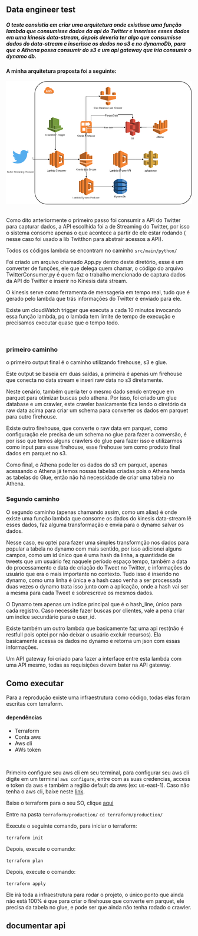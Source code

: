 ## Data engineer test

##### O teste consistia em criar uma arquitetura onde existisse uma função lambda que consumisse dados da api do Twitter e inserisse esses dados em uma kinesis data-stream, depois deveria ter algo que consumisse dados do data-stream e inserisse os dados no s3 e no dynamoDb, para que o Athena possa consumir do s3 e um api gateway que iria consumir o dynamo db.


#### A minha arquitetura proposta foi a seguinte:


 ![description](architecture.png)

<br>
 Como dito anteriormente o primeiro passo foi consumir a API do Twitter para capturar dados, a API escolhida foi a de Streaming do Twitter, por isso o sistema consome apenas o que acontece a partir de ele estar rodando ( nesse caso foi usado a lib Twitthon para abstrair acessos a API).

 Todos os códigos lambda se encontram no caminho ```src/main/python/```

 Foi criado um arquivo chamado App.py dentro deste diretório, esse é um converter de funções, ele que delega quem chamar, o código do arquivo TwitterConsumer.py é quem faz o trabalho mencionado de captura dados da API do Twitter e inserir no Kinesis data stream.

 O kinesis serve como ferramenta de mensageria em tempo real, tudo que é gerado pelo lambda que trás informações do Twitter é enviado para ele.

 Existe um cloudWatch trigger que executa a cada 10 minutos invocando essa função lambda, pq o lambda tem limite de tempo de execução e precisamos executar quase que o tempo todo.

<br>

### primeiro caminho

o primeiro output final é o caminho utilizando firehouse, s3 e glue.

 Este output se baseia em duas saídas, a primeira é apenas um firehouse que conecta no data stream e inseri raw data no s3 diretamente.

 Neste cenário, também queria ter o mesmo dado sendo entregue em parquet para otimizar buscas pelo athena. Por isso, foi criado um glue database e um crawler, este crawler basicamente fica lendo o diretório da raw data acima para criar um schema para converter os dados em parquet para outro firehouse.

 Existe outro firehouse, que converte o raw data em parquet, como configuração ele precisa de um schema no glue para fazer a conversão, é por isso que temos alguns crawlers do glue para fazer isso e utilizarmos como input para esse firehouse, esse firehouse tem como produto final dados em parquet no s3.

 Como final, o Athena pode ler os dados do s3 em parquet, apenas acessando o Athena já temos nossas tabelas criadas pois o Athena herda as tabelas do Glue, então não há necessidade de criar uma tabela no Athena.
<br>
### Segundo caminho
O segundo caminho (apenas chamando assim, como um alias) é onde existe uma função lambda que consome os dados do kinesis data-stream lê esses dados, faz alguma transformação e envia para o dynamo salvar os dados.

Nesse caso, eu optei para fazer uma simples transformção nos dados para popular a tabela no dynamo com mais sentido, por isso adicionei alguns campos, como um id único que é uma hash da linha, a quantidade de tweets que um usuário fez naquele período espaço tempo, também a data do processamento e data de criação do Tweet no Twitter, e informações do usuário que era o mais importante no contexto. Tudo isso é inserido no dynamo, como uma linha é única e a hash caso venha a ser processada duas vezes o dynamo trata isso junto com a aplicação, onde a hash vai ser a mesma para cada Tweet e sobrescreve os mesmos dados.

O Dynamo tem apenas um indice principal que é o hash_line, único para cada registro. Caso necessite fazer buscas por clientes, vale a pena criar um indíce secundário para o user_id.

Existe também um outro lambda que basicamente faz uma api rest(não é restfull pois optei por não deixar o usuário excluir recursos). Ela basicamente acessa os dados no dynamo e retorna um json com essas informações.

Um API gateway foi criado para fazer a interface entre esta lambda com uma API mesmo, todas as requisições devem bater na API gateway.
<br>
## Como executar

Para a reprodução existe uma infraestrutura como código, todas elas foram escritas com terraform.
<br>
#### dependências
- Terraform
- Conta aws
- Aws cli
- AWs token
<br>

Primeiro configure seu aws cli em seu terminal, para configurar seu aws cli digite em um terminal ```aws configure```, entre com as suas credencias, access e token da aws e também a região default da aws (ex: us-east-1). Caso não tenha o aws cli, baixe neste [link](https://aws.amazon.com/pt/cli/).

Baixe o terraform para o seu SO, clique [aqui](https://www.terraform.io/downloads.html) 

Entre na pasta ```terraform/production/```
```cd terraform/production/```

Execute o seguinte comando, para iniciar o terraform:

```terraform init```

Depois, execute o comando:

```terraform plan```

Depois, execute o comando:

```terraform apply```

Ele irá toda a infraestrutura para rodar o projeto, o único ponto que ainda não está 100% é que para criar o firehouse que converte em parquet, ele precisa da tabela no glue, e pode ser que ainda não tenha rodado o crawler.


## documentar api

